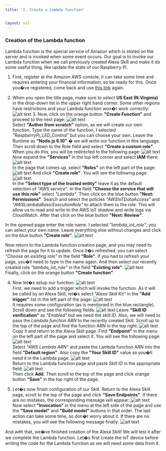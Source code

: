 ```yaml
---
title: '2. Create a Lambda function'


layout: nil
---
```


### Creation of the Lambda function

Lambda function is the special service of Amazon which is stored on the server and is invoked when some event occurs. Our goal is to invoke our Lambda function when we call previously created Alexa Skill and make it do some useful thing, like update the state of our Raspberry Pi.

1.	First, register at the Amazon AWS console, it can take some time and requires entering your financial information, so be ready for this.  Once you�ve registered, come back and use [this link](https://console.aws.amazon.com/lambda) again. 

2.	When you open the title page, make sure to select **US East (N.Virginia)** in the drop-down list in the upper right hand corner. Some other regions have restrictions and your Lambda function won�t work correctly:
![alt text](https://fs1.fex.net/show/168099638686/702626177/1b900e9e/18%20-%20Selecting%20region%20for%20Lambda%20function.png?1600w,0 "Selecting region for the Lambda function")  3.	Now, click on the orange button **"Create Function"** and proceed to the next page:
![alt text](https://fs1.fex.net/show/168099638686/702626183/d683ec32/19%20-%20Creating%20new%20lambda%20function.png?1600w,0 "Creating new Lambda function")  
Select **"Author from scratch"** option, as we will create our own function. Type the name of the function, I selected *"RaspberryPi_LED_Control"* but you can choose your own. Leave the Runtime as **"Node.js 6.10"** � we will write our function in this language. Then scroll down to the Role field and select **"Create a custom role"**. When you do this, you will be redirected to the following page:
![alt text](https://fs1.fex.net/show/168099638686/702626197/23bbdaa9/20%20-%20Creating%20custom%20role.png?1600w,0 "Creating custom role") 
Now expand the **"Services"** in the top left corner and select **IAM** there:
![alt text](https://fs1.fex.net/show/168099638686/702626207/00f48402/21%20-%20Expanding%20Amazon%20services.png?1600w,0 "Selecting IAM at Amazon services")  
In the page that comes up, select **"Roles"** on the left part of the page:
![alt text](https://fs1.fex.net/show/168099638686/702626227/832efe1c/22%20-%20Selecting%20Roles.png?1600w,0 "Selecting roles") 
And click **"Create role"**. You will see the following page:
![alt text](https://fs1.fex.net/show/168099638686/702626252/54a4fd46/23%20-%20Creating%20new%20role.png?1600w,0 "Creating new role")  
In the **"Select type of the trusted entity"** leave it as the default selection of *"AWS service"*. In the field **"Choose the service that will use this role"** select *"Lambda"*. Then click on the blue button **"Next: Permissions"**. Search and select the policies *"AWSIoTDataAccess"* and *"AWSLambdaBasicExecutionRole"* to attach them to the role. This will allow us to read and write to the AWS IoT shadow and write logs via CloudWatch. After that click on the blue button **"Next: Review"**.

In the opened page enter the role name. I selected *"lambda_iot_role"*, you can select your own name. Leave everything else without changes and click on the blue button **"Create role"**.
![alt text](https://fs1.fex.net/show/168099638686/702626276/7ecb3ad1/25%20-%20Finalizing%20role%20creation.png?1600w,0 "Finalizing role creation")   

Now return to the Lambda function creation page, and you may need to refresh the page for it to update. Once it�s refreshed, you can select *"Choose an existing role"* in the field **"Role"**. If you had to refresh your page, you�ll need to type in the name again. And then select our recently created role *"lambda_iot_role"* in the field **"Existing role"**:
![alt text](https://fs1.fex.net/show/168099638686/702626291/5be72524/26%20-%20Selecting%20created%20role%20and%20finalizing%20creation%20of%20lambda%20function.png?1600w,0 "Selecting created role and finalizing creation of lambda function")   
Finally, click on the orange button **"Create function"**.

4.	Now let�s setup our function. 
![alt text](https://fs1.fex.net/show/168099638686/702626316/5295a331/27%20-%20Lambda%20function%20setup.png?1600w,0 "lambda function setup")    
First, we need to add a trigger which will invoke the function. As it will be called by an Alexa Skill, let�s select *"Alexa Skill Kit"* in the **"Add trigger"** list in the left part of the page:
![alt text](https://fs1.fex.net/show/168099638686/702626333/727f7316/28%20-%20Lambda%20function%20add%20trigger.png?1600w,0 "lambda function adding trigger")   
It requires some configuration (as is mentioned in the blue rectangle). Scroll down and see the following fields:
![alt text](https://fs1.fex.net/show/168099638686/702626352/6d19487e/29%20-%20Lambda%20function%20enabling%20trigger.png?1600w,0 "lambda function configuring trigger") 
Leave **"Skill ID verification"** as *"Enabled"* but we need the *skill ID*. Also, we will need to pass the *Lambda function ARN* to the recently created Skill. Scroll up to the top of the page and find the function ARN in the top right:
![alt text](https://fs1.fex.net/show/168099638686/702626426/599fa931/30%20-%20Lambda%20function%20ARN.png?1600w,0 "lambda function ARN")  
Copy it and return to the Alexa Skill page. Find **"Endpoint"** in the menu on the left part of the page and select it. You will see the following page:
![alt text](https://fs1.fex.net/show/168099638686/702626434/ec91738b/31%20-%20Alexa%20Skill%20endpoint.png?1600w,0 "Alexa skill endpoint")   
Select *"AWS Lambda ARN"* and paste the Lambda function ARN into the field **"Default region"**. Also copy the **"Your Skill ID"** value as you�ll need it in the Lambda page. 
![alt text](https://fs1.fex.net/show/168099638686/702626446/ece63f2a/32%20-%20Copying%20skill%20ID.png?1600w,0 "Copying skill ID")    
Return to the Lambda function page and paste *Skill ID* in the appropriate field:
![alt text](https://fs1.fex.net/show/168099638686/702626458/0eb579bf/33%20-%20Inserting%20skill%20ID%20to%20the%20lambda%20function.png?1600w,0 "Insreting skill ID to the Lambda function")   
Then click **Add**. Then scroll to the top of the page and click orange button **"Save"** in the top right of the page. 

5.	Let�s now finish configuration of our Skill. Return to the Alexa Skill page, scroll to the top of the page and click **"Save Endpoints"**. If there are no mistakes, the corresponding message will appear:
![alt text](https://fs1.fex.net/show/168099638686/702626581/4ebe4af9/34%20-%20Alexa%20skill%20saving%20endpoints.png?1600w,0 "Alexa Skill saving endpoints")   
Now select **"Invocation"** in the menu at the left side of the page and use the **"Save model"** and **"Build model"** buttons in that order. The last action can take some time, so don�t worry about it. If there are no mistakes, you will see the following message finally: 
![alt text](https://fs1.fex.net/show/168099638686/702626598/b3f41121/35%20-%20Alexa%20skill%20building%20model.png?1600w,0 "Alexa Skill Build Succesful") 

And with that, we�ve finished creation of the Alexa Skill! We will test it after we complete the Lambda function. Let�s first create the IoT device before writing the code for the Lambda function as we will need some data from it.




